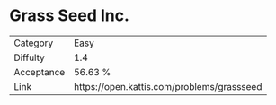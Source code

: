 # Grass Seed Inc.

<table>
    <tr>
        <td>Category</td>
        <td>Easy</td>
    </tr>
    <tr>
        <td>Diffulty</td>
        <td>1.4</td>
    </tr>
    <tr>
        <td>Acceptance</td>
        <td>56.63 %</td>
    </tr>
    <tr>
        <td>Link</td>
        <td>https://open.kattis.com/problems/grassseed</td>
    </tr>
</table>